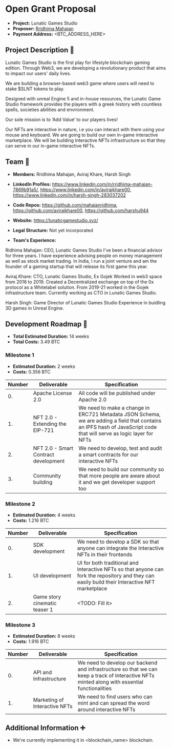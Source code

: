 # Open Grant Proposal

* **Project:** Lunatic Games Studio
* **Proposer:** [Rridhima Mahajan](https://github.com/mahajanridhima)
* **Payment Address:** <BTC_ADDRESS_HERE>

## Project Description :page_facing_up: 

Lunatic Games Studio is the first play for lifestyle blockchain gaming edition. Through Web3, we are developing a revolutionary product that aims to impact our users' daily lives.

We are building a browser-based web3 game where users will need to stake $SLNT tokens to play.

Designed with unreal Engine 5 and in-house resources, the Lunatic Game Studio framework provides the players with a greek history with countless spells, societies abilities and environment.

Our sole mission is to ‘Add Value’ to our players lives!

Our NFTs are interactive in nature, i.e you can interact with them using your mouse and keyboard. We are going to build our own in-game interactive marketplace. We will be building Interactive NFTs infrastructure so that they can serve in our in-game interactive NFTs.

## Team :busts_in_silhouette:

* **Members:** Rridhima Mahajan, Aviraj Khare, Harsh Singh

* **LinkedIn Profiles:** https://www.linkedin.com/in/rridhima-mahajan-7869b91a5/, https://www.linkedin.com/in/avirajkhare00, https://www.linkedin.com/in/harsh-singh-283037202

* **Code Repos:** https://github.com/mahajanridhima, https://github.com/avirajkhare00, https://github.com/harshu944

* **Website:**	https://lunaticgamestudio.xyz/

* **Legal Structure:** Not yet incorporated

* **Team's Experience:** 

Ridhima Mahajan: CEO, Lunatic Games Studio 
I've been a financial advisor for three years. 
I have experience advising people on money management as well as stock market trading. In India, I run a joint venture and am the founder of a gaming startup that will release its first game this year.

Aviraj Khare: CTO, Lunatic Games Studio, Ex Gojek
Worked in web3 space from 2016 to 2019. Created a Decentralized exchange on top of the 0x protocol as a Whitelabel solution. From 2019-21 worked in the Gojek infrastructure team. Currently working as CTO in Lunatic Games Studio.

Harsh Singh: Game Director of Lunatic Games Studio
Experience in buidling 3D games in Unreal Engine.

## Development Roadmap :nut_and_bolt: 

* **Total Estimated Duration:** 14 weeks
* **Total Costs:** 3.49 BTC

### Milestone 1

* **Estimated Duration:** 2 weeks 
* **Costs:** 0.356 BTC


| Number | Deliverable | Specification | 
| ------------- | ------------- | ------------- |
| 0. | Apache License 2.0 | All code will be published under Apache 2.0 |
| 1. | NFT 2.0 - Extending the EIP-721 | We need to make a change in ERC721 Metadata JSON Schema, we are adding a field that contains an IPFS hash of JavaScript code that will serve as logic layer for NFTs |
| 2. | NFT 2.0 - Smart Contract development | We need to develop, test and audit a smart contracts for our interactive NFTs |
| 3. | Community building | We need to build our community so that more people are aware about it and we get developer support too |

### Milestone 2

* **Estimated Duration:** 4 weeks 
* **Costs:** 1.216 BTC


| Number | Deliverable | Specification | 
| ------------- | ------------- | ------------- |
| 0. | SDK development | We need to develop a SDK so that anyone can integrate the Interactive NFTs in their frontends |
| 1. | UI development | UI for both traditional and Interactive NFTs so that anyone can fork the repository and they can easily build their Interactive NFT marketplace |
| 2. | Game story cinematic teaser 1 | <TODO: Fill it> |


### Milestone 3

* **Estimated Duration:** 8 weeks 
* **Costs:** 1.916 BTC


| Number | Deliverable | Specification | 
| ------------- | ------------- | ------------- |
| 0. | API and Infrastructure | We need to develop our backend and infrastructure so that we can keep a track of Interactive NFTs minted along with essential functionalities |
| 1. | Marketing of Interactive NFTs | We need to find users who can mint and can spread the word around interactive NFTs |

## Additional Information :heavy_plus_sign: 

* We're currently implementing it in <blockchain_name> blockchain.
